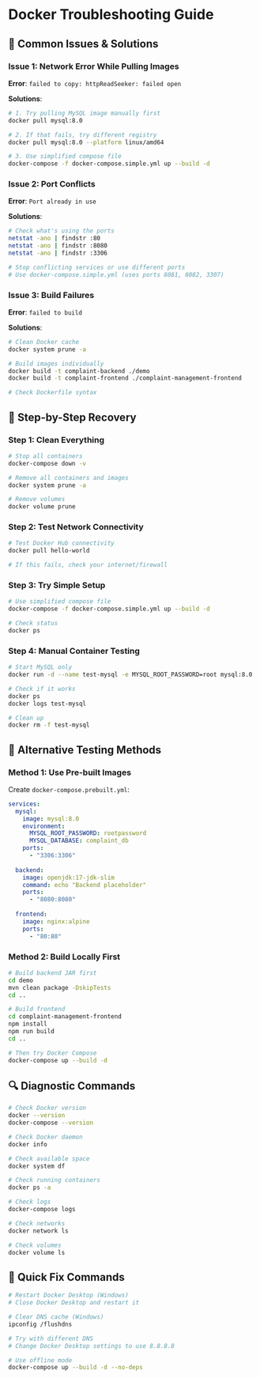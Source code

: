 # Docker Troubleshooting Guide

## 🚨 Common Issues & Solutions

### Issue 1: Network Error While Pulling Images
**Error**: `failed to copy: httpReadSeeker: failed open`

**Solutions**:
```bash
# 1. Try pulling MySQL image manually first
docker pull mysql:8.0

# 2. If that fails, try different registry
docker pull mysql:8.0 --platform linux/amd64

# 3. Use simplified compose file
docker-compose -f docker-compose.simple.yml up --build -d
```

### Issue 2: Port Conflicts
**Error**: `Port already in use`

**Solutions**:
```bash
# Check what's using the ports
netstat -ano | findstr :80
netstat -ano | findstr :8080
netstat -ano | findstr :3306

# Stop conflicting services or use different ports
# Use docker-compose.simple.yml (uses ports 8081, 8082, 3307)
```

### Issue 3: Build Failures
**Error**: `failed to build`

**Solutions**:
```bash
# Clean Docker cache
docker system prune -a

# Build images individually
docker build -t complaint-backend ./demo
docker build -t complaint-frontend ./complaint-management-frontend

# Check Dockerfile syntax
```

## 🔧 Step-by-Step Recovery

### Step 1: Clean Everything
```bash
# Stop all containers
docker-compose down -v

# Remove all containers and images
docker system prune -a

# Remove volumes
docker volume prune
```

### Step 2: Test Network Connectivity
```bash
# Test Docker Hub connectivity
docker pull hello-world

# If this fails, check your internet/firewall
```

### Step 3: Try Simple Setup
```bash
# Use simplified compose file
docker-compose -f docker-compose.simple.yml up --build -d

# Check status
docker ps
```

### Step 4: Manual Container Testing
```bash
# Start MySQL only
docker run -d --name test-mysql -e MYSQL_ROOT_PASSWORD=root mysql:8.0

# Check if it works
docker ps
docker logs test-mysql

# Clean up
docker rm -f test-mysql
```

## 🧪 Alternative Testing Methods

### Method 1: Use Pre-built Images
Create `docker-compose.prebuilt.yml`:
```yaml
services:
  mysql:
    image: mysql:8.0
    environment:
      MYSQL_ROOT_PASSWORD: rootpassword
      MYSQL_DATABASE: complaint_db
    ports:
      - "3306:3306"
    
  backend:
    image: openjdk:17-jdk-slim
    command: echo "Backend placeholder"
    ports:
      - "8080:8080"
      
  frontend:
    image: nginx:alpine
    ports:
      - "80:80"
```

### Method 2: Build Locally First
```bash
# Build backend JAR first
cd demo
mvn clean package -DskipTests
cd ..

# Build frontend
cd complaint-management-frontend
npm install
npm run build
cd ..

# Then try Docker Compose
docker-compose up --build -d
```

## 🔍 Diagnostic Commands

```bash
# Check Docker version
docker --version
docker-compose --version

# Check Docker daemon
docker info

# Check available space
docker system df

# Check running containers
docker ps -a

# Check logs
docker-compose logs

# Check networks
docker network ls

# Check volumes
docker volume ls
```

## 🚀 Quick Fix Commands

```bash
# Restart Docker Desktop (Windows)
# Close Docker Desktop and restart it

# Clear DNS cache (Windows)
ipconfig /flushdns

# Try with different DNS
# Change Docker Desktop settings to use 8.8.8.8

# Use offline mode
docker-compose up --build -d --no-deps
```